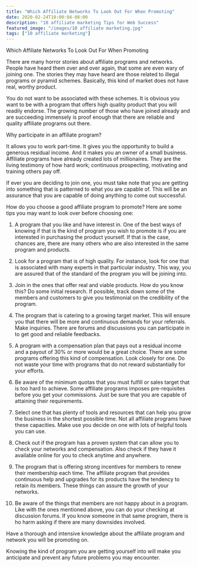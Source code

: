 ```yaml
---
title: "Which Affiliate Networks To Look Out For When Promoting"
date: 2020-02-24T10:00:04-08:00
description: "10 affiliate marketing Tips for Web Success"
featured_image: "/images/10 affiliate marketing.jpg"
tags: ["10 affiliate marketing"]
---
```


Which Affiliate Networks To Look Out For When Promoting 

There are many horror stories about affiliate programs and networks. People have heard them over and over again, that some are even wary of joining one. The stories they may have heard are those related to illegal programs or pyramid schemes. Basically, this kind of market does not have real, worthy product. 

You do not want to be associated with these schemes. It is obvious you want to be with a program that offers high quality product that you will readily endorse. The growing number of those who have joined already and are succeeding immensely is proof enough that there are reliable and quality affiliate programs out there. 

Why participate in an affiliate program?

It allows you to work part-time. It gives you the opportunity to build a generous residual income. And it makes you an owner of a small business. Affiliate programs have already created lots of millionaires. They are the living testimony of how hard work; continuous prospecting, motivating and training others pay off. 

If ever you are deciding to join one, you must take note that you are getting into something that is patterned to what you are capable of. This will be an assurance that you are capable of doing anything to come out successful. 

How do you choose a good affiliate program to promote? Here are some tips you may want to look over before choosing one:

1. A program that you like and have interest in. One of the best ways of knowing if that is the kind of program you wish to promote is if you are interested in purchasing the product yourself. If that is the case, chances are, there are many others who are also interested in the same program and products.

2. Look for a program that is of high quality. For instance, look for one that is associated with many experts in that particular industry. This way, you are assured that of the standard of the program you will be joining into.

3. Join in the ones that offer real and viable products. How do you know this? Do some initial research. If possible, track down some of the members and customers to give you testimonial on the credibility of the program. 

4. The program that is catering to a growing target market. This will ensure you that there will be more and continuous demands for your referrals. Make inquiries. There are forums and discussions you can participate in to get good and reliable feedbacks.

5. A program with a compensation plan that pays out a residual income and a payout of 30% or more would be a great choice. There are some programs offering this kind of compensation. Look closely for one. Do not waste your time with programs that do not reward substantially for your efforts. 

6. Be aware of the minimum quotas that you must fulfill or sales target that is too hard to achieve. Some affiliate programs imposes pre-requisites before you get your commissions. Just be sure that you are capable of attaining their requirements.

7. Select one that has plenty of tools and resources that can help you grow the business in the shortest possible time. Not all affiliate programs have these capacities. Make use you decide on one with lots of helpful tools you can use.

8. Check out if the program has a proven system that can allow you to check your networks and compensation. Also check if they have it available online for you to check anytime and anywhere. 

9. The program that is offering strong incentives for members to renew their membership each time. The affiliate program that provides continuous help and upgrades for its products have the tendency to retain its members. These things can assure the growth of your networks. 

10.  Be aware of the things that members are not happy about in a program. Like with the ones mentioned above, you can do your checking at discussion forums. If you know someone in that same program, there is ho harm asking if there are many downsides involved. 

Have a thorough and intensive knowledge about the affiliate program and network you will be promoting on. 

Knowing the kind of program you are getting yourself into will make you anticipate and prevent any future problems you may encounter. 

